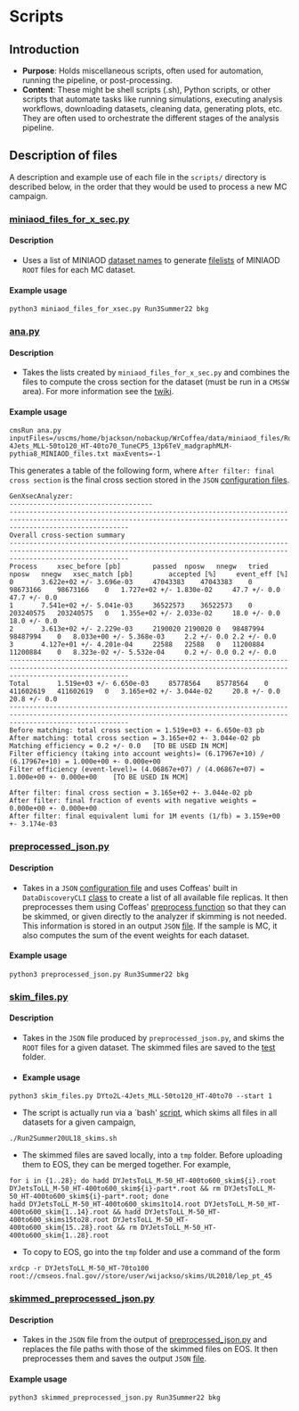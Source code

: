 # Scripts

## Introduction
*	**Purpose**: Holds miscellaneous scripts, often used for automation, running the pipeline, or post-processing.
*	**Content**: These might be shell scripts (.sh), Python scripts, or other scripts that automate tasks like running simulations, executing analysis workflows, downloading datasets, cleaning data, generating plots, etc. They are often used to orchestrate the different stages of the analysis pipeline.

## Description of files
A description and example use of each file in the `scripts/` directory is described below, in the order that they would be used to process a new MC campaign.

### [miniaod_files_for_x_sec.py](https://github.com/UMN-CMS/WrCoffea/blob/simplify/scripts/miniaod_files_for_xsec.py) 
#### Description
* Uses a list of MINIAOD [dataset names](https://github.com/UMN-CMS/WrCoffea/blob/simplify/data/miniaod/Run3Summer22/Run3Summer22_bkg_datasets.txt) to generate [filelists](https://github.com/UMN-CMS/WrCoffea/tree/simplify/data/miniaod/Run3Summer22) of MINIAOD `ROOT` files for each MC dataset. 

#### Example usage
```
python3 miniaod_files_for_xsec.py Run3Summer22 bkg
```
### [ana.py](https://github.com/UMN-CMS/WrCoffea/blob/simplify/scripts/ana.py)

#### Description
* Takes the lists created by `miniaod_files_for_x_sec.py` and combines the files to compute the cross section for the dataset (must be run in a `CMSSW` area). For more information see the [twiki](https://twiki.cern.ch/twiki/bin/viewauth/CMS/HowToGenXSecAnalyzer#Running_the_GenXSecAnalyzer_on_a).

#### Example usage
```
cmsRun ana.py inputFiles=/uscms/home/bjackson/nobackup/WrCoffea/data/miniaod_files/Run3Summer22/DYto2L-4Jets_MLL-50to120_HT-40to70_TuneCP5_13p6TeV_madgraphMLM-pythia8_MINIAOD_files.txt maxEvents=-1
```
This generates a table of the following form, where `After filter: final cross section` is the final cross section stored in the `JSON` [configuration files](https://github.com/UMN-CMS/WrCoffea/blob/simplify/data/configs/Run3Summer22/Run3Summer22_bkg_cfg.json).
```------------------------------------
GenXsecAnalyzer:
------------------------------------
-------------------------------------------------------------------------------------------------------------------------------------------------------------------------- 
Overall cross-section summary 
--------------------------------------------------------------------------------------------------------------------------------------------------------------------------
Process		xsec_before [pb]		passed	nposw	nnegw	tried	nposw	nnegw 	xsec_match [pb]			accepted [%]	 event_eff [%]
0		3.622e+02 +/- 3.696e-03		47043383	47043383	0	98673166	98673166	0	1.727e+02 +/- 1.830e-02		47.7 +/- 0.0	47.7 +/- 0.0
1		7.541e+02 +/- 5.041e-03		36522573	36522573	0	203240575	203240575	0	1.355e+02 +/- 2.033e-02		18.0 +/- 0.0	18.0 +/- 0.0
2		3.613e+02 +/- 2.229e-03		2190020	2190020	0	98487994	98487994	0	8.033e+00 +/- 5.368e-03		2.2 +/- 0.0	2.2 +/- 0.0
3		4.127e+01 +/- 4.201e-04		22588	22588	0	11200884	11200884	0	8.323e-02 +/- 5.532e-04		0.2 +/- 0.0	0.2 +/- 0.0
-------------------------------------------------------------------------------------------------------------------------------------------------------------------------- 
Total		1.519e+03 +/- 6.650e-03		85778564	85778564	0	411602619	411602619	0	3.165e+02 +/- 3.044e-02		20.8 +/- 0.0	20.8 +/- 0.0
--------------------------------------------------------------------------------------------------------------------------------------------------------------------------
Before matching: total cross section = 1.519e+03 +- 6.650e-03 pb
After matching: total cross section = 3.165e+02 +- 3.044e-02 pb
Matching efficiency = 0.2 +/- 0.0   [TO BE USED IN MCM]
Filter efficiency (taking into account weights)= (6.17967e+10) / (6.17967e+10) = 1.000e+00 +- 0.000e+00
Filter efficiency (event-level)= (4.06867e+07) / (4.06867e+07) = 1.000e+00 +- 0.000e+00    [TO BE USED IN MCM]

After filter: final cross section = 3.165e+02 +- 3.044e-02 pb
After filter: final fraction of events with negative weights = 0.000e+00 +- 0.000e+00
After filter: final equivalent lumi for 1M events (1/fb) = 3.159e+00 +- 3.174e-03
```
### [preprocessed_json.py](https://github.com/UMN-CMS/WrCoffea/blob/simplify/scripts/preprocessed_json.py)
#### Description
* Takes in a `JSON` [configuration file](https://github.com/UMN-CMS/WrCoffea/blob/simplify/data/configs/Run3Summer22/Run3Summer22_bkg_cfg.json) and uses Coffeas' built in `DataDiscoveryCLI` [class](https://github.com/CoffeaTeam/coffea/blob/master/src/coffea/dataset_tools/dataset_query.py#L109) to create a list of all available file replicas. It then preprocesses them using Coffeas' [preprocess function](https://github.com/CoffeaTeam/coffea/blob/master/src/coffea/dataset_tools/preprocess.py#L253) so that they can be skimmed, or given directly to the analyzer if skimming is not needed. This information is stored in an output `JSON` [file](https://github.com/UMN-CMS/WrCoffea/blob/simplify/data/jsons/Run3Summer22/Run3Summer22_Bkg_Preprocessed.json). If the sample is MC, it also computes the sum of the event weights for each dataset.
#### Example usage
```
python3 preprocessed_json.py Run3Summer22 bkg
```

### [skim_files.py](https://github.com/UMN-CMS/WrCoffea/blob/simplify/scripts/skim_files.py)
#### Description
* Takes in the `JSON` file produced by `preprocessed_json.py`, and skims the `ROOT` files for a given dataset. The skimmed files are saved to the [test](https://github.com/UMN-CMS/WrCoffea/tree/simplify/test) folder. 
* #### Example usage
```
python3 skim_files.py DYto2L-4Jets_MLL-50to120_HT-40to70 --start 1
```
* The script is actually run via a `bash' [script](https://github.com/UMN-CMS/WrCoffea/blob/simplify/scripts/Run3Summer22_skims.sh), which skims all files in all datasets for a given campaign,
```
./Run2Summer20UL18_skims.sh
```
* The skimmed files are saved locally, into a `tmp` folder. Before uploading them to EOS, they can be merged together. For example,
```
for i in {1..28}; do hadd DYJetsToLL_M-50_HT-400to600_skim${i}.root DYJetsToLL_M-50_HT-400to600_skim${i}-part*.root && rm DYJetsToLL_M-50_HT-400to600_skim${i}-part*.root; done
hadd DYJetsToLL_M-50_HT-400to600_skims1to14.root DYJetsToLL_M-50_HT-400to600_skim{1..14}.root && hadd DYJetsToLL_M-50_HT-400to600_skims15to28.root DYJetsToLL_M-50_HT-400to600_skim{15..28}.root && rm DYJetsToLL_M-50_HT-400to600_skim{1..28}.root
```
* To copy to EOS, go into the `tmp` folder and use a command of the form
```
xrdcp -r DYJetsToLL_M-50_HT-70to100 root://cmseos.fnal.gov//store/user/wijackso/skims/UL2018/lep_pt_45
```

### [skimmed_preprocessed_json.py](https://github.com/UMN-CMS/WrCoffea/blob/simplify/scripts/skimmed_preprocessed_json.py)
#### Description
* Takes in the `JSON` file from the output of [preprocessed_json.py](https://github.com/UMN-CMS/WrCoffea/blob/simplify/scripts/preprocessed_json.py) and replaces the file paths with those of the skimmed files on EOS. It then preprocesses them and saves the output `JSON` [file](https://github.com/UMN-CMS/WrCoffea/blob/simplify/data/jsons/Run3Summer22/Run3Summer22_bkg_skimmed.json).
#### Example usage
```
python3 skimmed_preprocessed_json.py Run3Summer22 bkg
```
